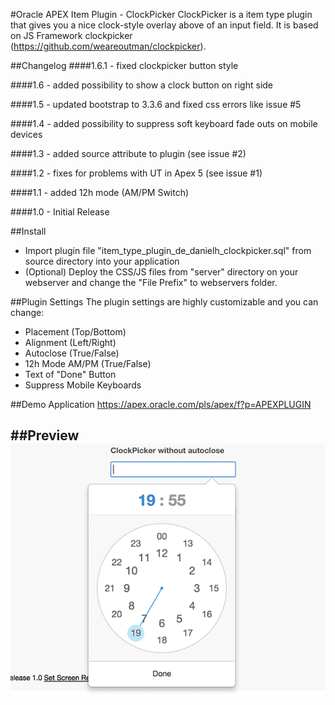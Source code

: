 #Oracle APEX Item Plugin - ClockPicker
ClockPicker is a item type plugin that gives you a nice clock-style overlay above of an input field.
It is based on JS Framework clockpicker (https://github.com/weareoutman/clockpicker).

##Changelog
####1.6.1 - fixed clockpicker button style

####1.6 - added possibility to show a clock button on right side

####1.5 - updated bootstrap to 3.3.6 and fixed css errors like issue #5

####1.4 - added possibility to suppress soft keyboard fade outs on mobile devices

####1.3 - added source attribute to plugin (see issue #2)

####1.2 - fixes for problems with UT in Apex 5 (see issue #1)

####1.1 - added 12h mode (AM/PM Switch)

####1.0 - Initial Release

##Install
- Import plugin file "item_type_plugin_de_danielh_clockpicker.sql" from source directory into your application
- (Optional) Deploy the CSS/JS files from "server" directory on your webserver and change the "File Prefix" to webservers folder.

##Plugin Settings
The plugin settings are highly customizable and you can change:
- Placement (Top/Bottom)
- Alignment (Left/Right)
- Autoclose (True/False)
- 12h Mode AM/PM (True/False)
- Text of "Done" Button
- Suppress Mobile Keyboards


##Demo Application
https://apex.oracle.com/pls/apex/f?p=APEXPLUGIN

##Preview
![](https://github.com/Dani3lSun/apex-plugin-clockpicker/blob/master/preview.png)
---
